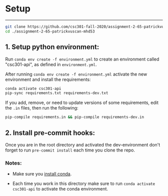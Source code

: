 # Setup

-----

```sh
git clone https://github.com/csc301-fall-2020/assignment-2-65-patrickvuscan-mhd53.git
cd ./assignment-2-65-patrickvuscan-mhd53
```

## 1. Setup python environment:

Run `conda env create -f environment.yml` to create an environment called "csc301-api",  as defined in `environment.yml`.

After running `conda env create -f environment.yml` activate the new environment and install the requirements:

```sh
conda activate csc301-api
pip-sync requirements.txt requirements-dev.txt
```

If you add, remove, or need to update versions of some requirements, edit the `.in` files, then run the following:

```sh
pip-compile requirements.in && pip-compile requirements-dev.in
```

## 2. Install pre-commit hooks:

Once you are in the root directory and activated the dev-environment don't forget to run `pre-commit install` each time you clone the repo.

### Notes:

- Make sure you [install conda](https://docs.conda.io/projects/conda/en/latest/user-guide/install/).

- Each time you work in this directory make sure to run `conda activate csc301-api` to activate the conda environment.

  

  

